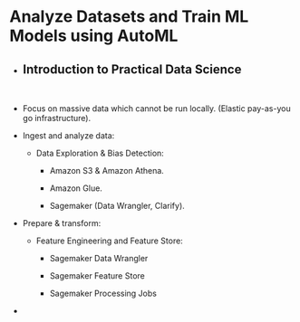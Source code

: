 # Analyze Datasets and Train ML Models using AutoML

- ## Introduction to **Practical Data Science**

</br>

- Focus on massive data which cannot be run locally. (Elastic pay-as-you go infrastructure).

- Ingest and analyze data:

  - Data Exploration & Bias Detection:

    - Amazon S3 & Amazon Athena.

    - Amazon Glue.

    - Sagemaker (Data Wrangler, Clarify).

- Prepare & transform:

  - Feature Engineering and Feature Store:

    - Sagemaker Data Wrangler

    - Sagemaker Feature Store

    - Sagemaker Processing Jobs

- 
